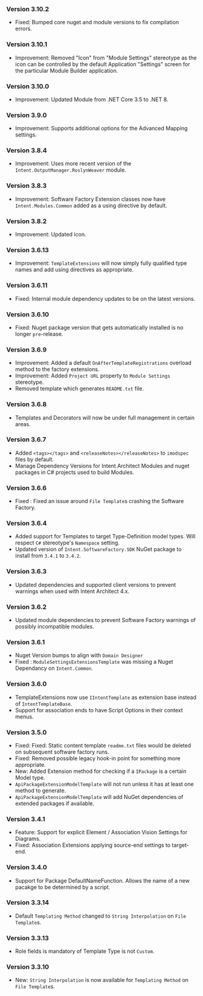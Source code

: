 ### Version 3.10.2

- Fixed: Bumped core nuget and module versions to fix compilation errors.

### Version 3.10.1

- Improvement: Removed "Icon" from "Module Settings" stereotype as the icon can be controlled by the default Application "Settings" screen for the particular Module Builder application.

### Version 3.10.0

- Improvement: Updated Module from .NET Core 3.5 to .NET 8.

### Version 3.9.0

- Improvement: Supports additional options for the Advanced Mapping settings.

### Version 3.8.4

- Improvement: Uses more recent version of the `Intent.OutputManager.RoslynWeaver` module.

### Version 3.8.3

- Improvement: Software Factory Extension classes now have `Intent.Modules.Common` added as a using directive by default.

### Version 3.8.2

- Improvement: Updated icon.

### Version 3.6.13

- Improvement: `TemplateExtensions` will now simply fully qualified type names and add using directives as appropriate.

### Version 3.6.11

- Fixed: Internal module dependency updates to be on the latest versions.

### Version 3.6.10

- Fixed: Nuget package version that gets automatically installed is no longer `pre`-release.

### Version 3.6.9

- Improvement: Added a default `OnAfterTemplateRegistrations` overload method to the factory extensions.
- Improvement: Added `Project URL` property to `Module Settings` stereotype.
- Removed template which generates `README.txt` file.

### Version 3.6.8

- Templates and Decorators will now be under full management in certain areas.

### Version 3.6.7

- Added `<tags></tags>` and `<releaseNotes></releaseNotes>` to `imodspec` files by default.
- Manage Dependency Versions for Intent Architect Modules and nuget packages in C# projects used to build Modules.

### Version 3.6.6
- Fixed : Fixed an issue around `File Template`s crashing the Software Factory.

### Version 3.6.4

- Added support for Templates to target Type-Definition model types. Will respect `C#` stereotype's `Namespace` setting.
- Updated version of `Intent.SoftwareFactory.SDK` NuGet package to install from `3.4.1` to `3.4.2`.

### Version 3.6.3

- Updated dependencies and supported client versions to prevent warnings when used with Intent Architect 4.x.

### Version 3.6.2

- Updated module dependencies to prevent Software Factory warnings of possibly incompatible modules.

### Version 3.6.1

- Nuget Version bumps to align with `Domain Designer`
- Fixed : `ModuleSettingsExtensionsTemplate` was missing a Nuget Dependancy on `Intent.Common`.

### Version 3.6.0

- TemplateExtensions now use `IIntentTemplate` as extension base instead of `IntentTemplateBase`.
- Support for association ends to have Script Options in their context menus.

### Version 3.5.0

- Fixed: Fixed: Static content template `readme.txt` files would be deleted on subsequent software factory runs.
- Fixed: Removed possible legacy hook-in point for something more appropriate.
- New: Added Extension method for checking if a `IPackage` is a certain Model type.
- `ApiPackageExtensionModelTemplate` will not run unless it has at least one method to generate.
- `ApiPackageExtensionModelTemplate` will add NuGet dependencies of extended packages if available.

### Version 3.4.1

- Feature: Support for explicit Element / Association Vision Settings for Diagrams.
- Fixed: Association Extensions applying source-end settings to target-end.

### Version 3.4.0

- Support for Package DefaultNameFunction. Allows the name of a new pacakge to be determined by a script.

### Version 3.3.14

- Default `Templating Method` changed to `String Interpolation` on `File Template`s.

### Version 3.3.13

- Role fields is mandatory of Template Type is not `Custom`.

### Version 3.3.10

- New: `String Interpolation` is now available for `Templating Method` on `File Template`s.
